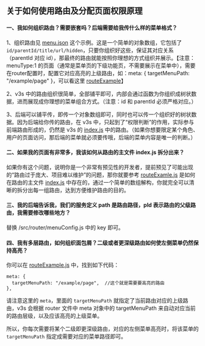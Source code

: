 ## 关于如何使用路由及分配页面权限原理

#### 一、我如何组织路由？需要嵌套吗？后端需要给我传什么样的菜单格式？

1、组织路由见 [menu.json](https://github.com/wangyupo/v3s/blob/main/src/router/menu.json) 这个示例。这是一个简单的对象数组，它包括了`id/parentId/title/url/hidden`，只要你组织好这些，保证其对应关系（parentId 对应 id），那最终的路由就能按照你理想的方式组织并展示。【注意：menuType:1 的页面（通常是菜单页的下级功能页，不需要展示在菜单中），需要在router配置时，配置它对应高亮的上级路由，如：meta: { targetMenuPath: "/example/page" }，可以看这里 [routeExample](https://github.com/wangyupo/v3s/blob/main/src/router/routeExample.js#L49)】

2、v3s 中的路由组织很简单，全部铺平即可，内部会通过函数为你组织成树状数据，进而展现成你理想的菜单组合方式。（注意：id 和 parentId 必须严格对应。）

3、后端可以铺平传，即传一个对象数组即可，同时也可以传一个组织好的树状数据。因为后端给你传的路由，在 v3s 中，只起到了“权限判断”的作用，实际参与前端路由形成的，仍然是 v3s 的 [index.js](https://github.com/wangyupo/v3s/blob/main/src/router/index.js) 中的路由。（如果你想要限定某个角色、用户的页面访问，那后端的菜单就必须要传哦，后端的菜单内容是唯一的判断。）

#### 二、如果我的页面有非常多，我该如何从路由的主文件 index.js 拆分出来？

如果你有这个问题，说明你是一个非常有预见性的开发者，提前预见了可能出现的“路由过于庞大、项目难以维护”的问题，那你就要参考 [routeExamle.js](https://github.com/wangyupo/v3s/blob/main/src/router/routeExample.js) 是如何在路由的主文件 [index.js](https://github.com/wangyupo/v3s/blob/main/src/router/index.js) 中存在的，通过一个简单的数组解构，你就完全可以清晰的拆分出每一组路由，达到方便维护路由的目的。

#### 三、我的后端告诉我，我们的服务定义 path 是路由路径，pId 表示路由的父级路由，我需要修改哪些地方？

替换 /src/router/menuConfig.js 中的 key 即可。

#### 四、我有多层路由，如何组织面包屑？二级或者更深级路由如何使左侧菜单仍然保持高亮？

你可以在 [routeExample.js](https://github.com/wangyupo/v3s/blob/main/src/router/routeExample.js) 中，找到如下代码：

```
meta: {
  targetMenuPath: "/example/page",  //这个就是需要要高亮的路由
},
```

请注意这里的 `meta`，里面的 `targetMenuPath` 就指定了当前路由对应的上级路由，v3s 会根据 router 文件中 meta 对象中的 targetMenuPath 来自动对应当前的路由层级，以及应该高亮的上级菜单。

所以，你每次需要将某个二级即更深级路由，对应的左侧菜单高亮时，将该菜单的 `targetMenuPath` 指定成需要对应的菜单路径即可。
